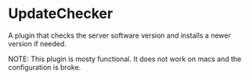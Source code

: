 # UpdateChecker
 A plugin that checks the server software version and installs a newer version if needed. 

NOTE: This plugin is mosty functional. It does not work on macs and the configuration is broke.
